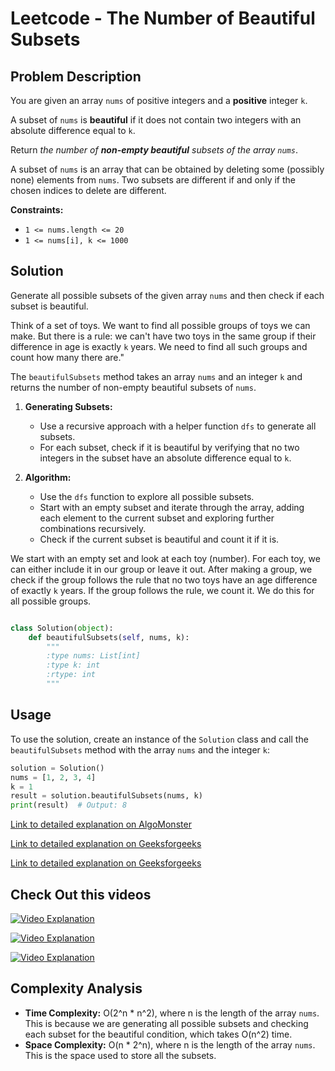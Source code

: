 # Leetcode - The Number of Beautiful Subsets

## Problem Description

You are given an array `nums` of positive integers and a **positive** integer `k`.

A subset of `nums` is **beautiful** if it does not contain two integers with an absolute difference equal to `k`.

Return *the number of **non-empty beautiful** subsets of the array `nums`*.

A subset of `nums` is an array that can be obtained by deleting some (possibly none) elements from `nums`. Two subsets are different if and only if the chosen indices to delete are different.

**Constraints:**
- `1 <= nums.length <= 20`
- `1 <= nums[i], k <= 1000`

## Solution

Generate all possible subsets of the given array `nums` and then check if each subset is beautiful.

Think of a set of toys. We want to find all possible groups of toys we can make. But there is a rule: we can't have two toys in the same group if their difference in age is exactly `k` years. We need to find all such groups and count how many there are."


The `beautifulSubsets` method takes an array `nums` and an integer `k` and returns the number of non-empty beautiful subsets of `nums`.

1. **Generating Subsets:**
   - Use a recursive approach with a helper function `dfs` to generate all subsets.
   - For each subset, check if it is beautiful by verifying that no two integers in the subset have an absolute difference equal to `k`.

2. **Algorithm:**
   - Use the `dfs` function to explore all possible subsets.
   - Start with an empty subset and iterate through the array, adding each element to the current subset and exploring further combinations recursively.
   - Check if the current subset is beautiful and count it if it is.

We start with an empty set and look at each toy (number). For each toy, we can either include it in our group or leave it out. After making a group, we check if the group follows the rule that no two toys have an age difference of exactly `k` years. If the group follows the rule, we count it. We do this for all possible groups.


```python

class Solution(object):
    def beautifulSubsets(self, nums, k):
        """
        :type nums: List[int]
        :type k: int
        :rtype: int
        """

```

## Usage

To use the solution, create an instance of the `Solution` class and call the `beautifulSubsets` method with the array `nums` and the integer `k`:

```python
solution = Solution()
nums = [1, 2, 3, 4]
k = 1
result = solution.beautifulSubsets(nums, k)
print(result)  # Output: 8
```

[Link to detailed explanation on AlgoMonster](https://algo.monster/liteproblems/2597)

[Link to detailed explanation on Geeksforgeeks](https://www.geeksforgeeks.org/number-subsets-product-less-k/)

[Link to detailed explanation on Geeksforgeeks](https://www.geeksforgeeks.org/backtracking-to-find-all-subsets/)


## Check Out this videos

[![Video Explanation](https://img.youtube.com/vi/Dle_SpjHTio/mqdefault.jpg)](https://youtu.be/Dle_SpjHTio)

[![Video Explanation](https://img.youtube.com/vi/xNRavrSTUHY/mqdefault.jpg)](https://youtu.be/xNRavrSTUHY)

[![Video Explanation](https://img.youtube.com/vi/014NzNPJNbY/mqdefault.jpg)](https://youtu.be/014NzNPJNbY)


## Complexity Analysis

- **Time Complexity:** O(2^n * n^2), where n is the length of the array `nums`. This is because we are generating all possible subsets and checking each subset for the beautiful condition, which takes O(n^2) time.
- **Space Complexity:** O(n * 2^n), where n is the length of the array `nums`. This is the space used to store all the subsets.
